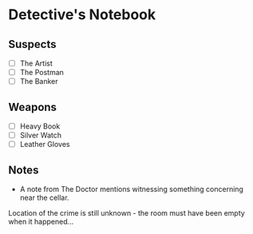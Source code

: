 # Detective's Notebook

## Suspects
- [ ] The Artist
- [ ] The Postman
- [ ] The Banker

## Weapons
- [ ] Heavy Book
- [ ] Silver Watch
- [ ] Leather Gloves

## Notes
- A note from The Doctor mentions witnessing something concerning near the cellar.

Location of the crime is still unknown - the room must have been empty when it happened...
